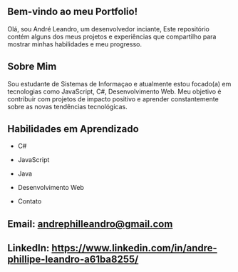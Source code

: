 ## Bem-vindo ao meu Portfolio!
Olá, sou André Leandro, um desenvolvedor inciante, Este repositório contém alguns dos meus projetos e experiências que compartilho para mostrar minhas habilidades e meu progresso.

## Sobre Mim
Sou estudante de Sistemas de Informaçao e atualmente estou focado(a) em tecnologias como JavaScript, C#, Desenvolvimento Web. 
Meu objetivo é contribuir com projetos de impacto positivo e aprender constantemente sobre as novas tendências tecnológicas.

## Habilidades em Aprendizado
 - C#
 - JavaScript
 - Java
 - Desenvolvimento Web

 - Contato
## Email: andrephilleandro@gmail.com
## LinkedIn: https://www.linkedin.com/in/andre-phillipe-leandro-a61ba8255/
